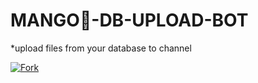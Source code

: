 # MANGO🥭-DB-UPLOAD-BOT


*upload files from your database to channel


<a href="https://github.com/Bharathboy/MONGODB-UPLOAD-BOT/fork" target="_blank">
  <img alt="Fork" src="https://img.shields.io/github/forks/Bharathboy/MONGODB-UPLOAD-BOT.svg?style=social&label=Fork" />
</a>

